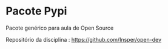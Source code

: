 # Pacote Pypi

Pacote genérico para aula de Open Source

Repositório da disciplina : https://github.com/Insper/open-dev
